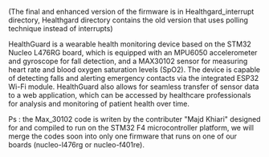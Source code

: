 (The final and enhanced version of the firmware is in Healthgard_interrupt directory, Healthgard directory contains the old version that uses polling technique instead of interrupts)


HealthGuard is a wearable health monitoring device based on the STM32 Nucleo L476RG board, which is equipped with an MPU6050 accelerometer and gyroscope for fall detection, and a MAX30102 sensor for measuring heart rate and blood oxygen saturation levels (SpO2). The device is capable of detecting falls and alerting emergency contacts via the integrated ESP32 Wi-Fi module. HealthGuard also allows for seamless transfer of sensor data to a web application, which can be accessed by healthcare professionals for analysis and monitoring of patient health over time.

Ps : the Max_30102 code is writen by the contributer "Majd Khiari" designed for and compiled to run on the STM32 F4 microcontroller platform, we will merge the codes soon into only one firmware that runs on one of our boards (nucleo-l476rg or nucleo-f401re).

